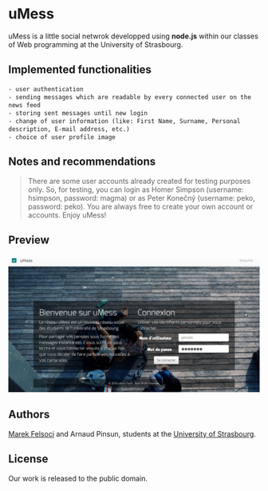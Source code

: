 # uMess

uMess is a little social netwrok developped using **node.js** within our classes of Web programming at the University of Strasbourg.

## Implemented functionalities

	- user authentication
	- sending messages which are readable by every connected user on the news feed
	- storing sent messages until new login
	- change of user information (like: First Name, Surname, Personal description, E-mail address, etc.)
	- choice of user profile image

## Notes and recommendations

> There are some user accounts already created for testing purposes only.
> So, for testing, you can login as Homer Simpson (username: hsimpson, password: magma)
> or as Peter Konečný (username: peko, password: peko).
> You are always free to create your own account or accounts.
> Enjoy uMess!

## Preview

![uMess main page](umess.jpg)

## Authors

[Marek Felsoci](mailto:marek.felsoci@etu.unistra.fr) and Arnaud Pinsun, students at the [University of Strasbourg](http://www.unistra.fr).

## License

Our work is released to the public domain.
